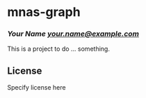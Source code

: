 # mnas-graph
### _Your Name <your.name@example.com>_

This is a project to do ... something.

## License

Specify license here

